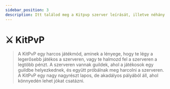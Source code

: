 ```yaml
---
sidebar_position: 3
description: Itt találod meg a Kitpvp szerver leírását, illetve néhány hasznos tippet és trükköt.
---
```


# ⚔️ KitPvP

> A KitPvP egy harcos játékmód, aminek a lényege, hogy te légy a legerősebb játékos a szerveren, vagy te halmozd fel a szerveren a legtöbb pénzt. A szerveren vannak guildek, ahol a játékosok egy guildbe helyezkednek, és együtt próbálnak meg harcolni a szerveren. A KitPvP egy nagy nagyrészt lapos, de akadályos pályából áll, ahol könnyedén lehet jókat csatázni.
